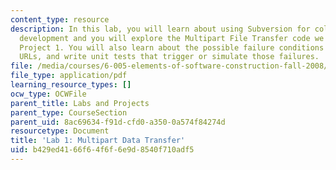 ```yaml
---
content_type: resource
description: In this lab, you will learn about using Subversion for collaborative
  development and you will explore the Multipart File Transfer code we provide for
  Project 1. You will also learn about the possible failure conditions for retrieving
  URLs, and write unit tests that trigger or simulate those failures.
file: /media/courses/6-005-elements-of-software-construction-fall-2008/b429ed4166f64f6f6e9d8540f710adf5_MIT6_005f08_project01_lab.pdf
file_type: application/pdf
learning_resource_types: []
ocw_type: OCWFile
parent_title: Labs and Projects
parent_type: CourseSection
parent_uid: 8ac69634-f91d-cfd0-a350-0a574f84274d
resourcetype: Document
title: 'Lab 1: Multipart Data Transfer'
uid: b429ed41-66f6-4f6f-6e9d-8540f710adf5
---
```

